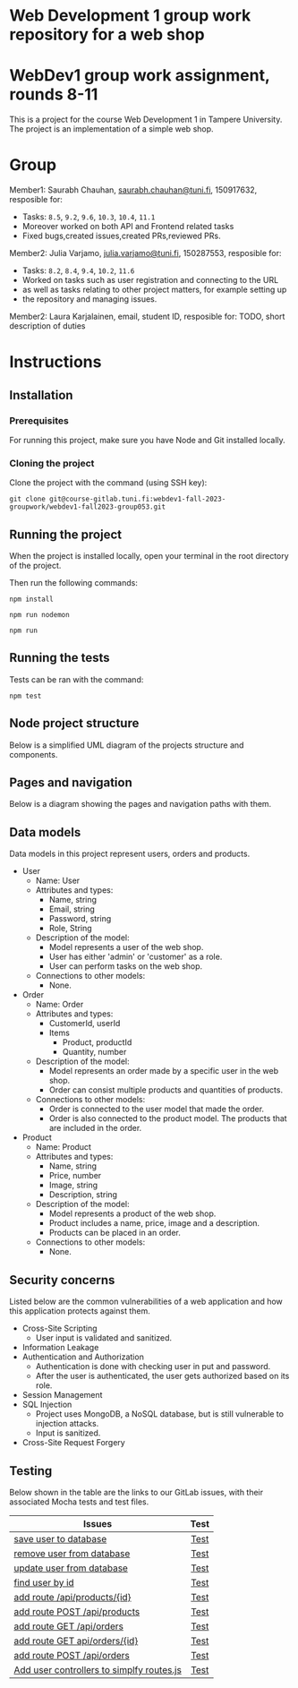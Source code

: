 # Web Development 1 group work repository for a web shop

# WebDev1 group work assignment, rounds 8-11

This is a project for the course Web Development 1 in Tampere University. The project is an implementation of a simple web shop. 

# Group 

Member1:  Saurabh Chauhan, saurabh.chauhan@tuni.fi, 150917632, 
resposible for: 
- Tasks: `8.5`, `9.2`, `9.6`, `10.3`, `10.4`, `11.1`
- Moreover worked on both API and Frontend related tasks
- Fixed bugs,created issues,created PRs,reviewed PRs.

Member2:  Julia Varjamo, julia.varjamo@tuni.fi, 150287553, 
resposible for: 
- Tasks: `8.2`, `8.4`, `9.4`, `10.2`, `11.6`
- Worked on tasks such as user registration and connecting to the URL
- as well as tasks relating to other project matters, for example setting up
- the repository and managing issues. 

Member2:  Laura Karjalainen, email, student ID, 
resposible for: TODO, short description of duties

# Instructions 

## Installation

### Prerequisites

For running this project, make sure you have Node and Git installed locally.

### Cloning the project

Clone the project with the command (using SSH key): 
```
git clone git@course-gitlab.tuni.fi:webdev1-fall-2023-groupwork/webdev1-fall2023-group053.git
```

## Running the project

When the project is installed locally, open your terminal in the root directory of the project. 

Then run the following commands: 
```
npm install
```
```
npm run nodemon
```
```
npm run 
```

## Running the tests

Tests can be ran with the command: 
```
npm test
``` 

## Node project structure

Below is a simplified UML diagram of the projects structure and components.

## Pages and navigation

Below is a diagram showing the pages and navigation paths with them. 

## Data models

Data models in this project represent users, orders and products. 

- User
    - Name: User
    - Attributes and types: 
        - Name, string
        - Email, string
        - Password, string
        - Role, String
    - Description of the model:
        - Model represents a user of the web shop.
        - User has either 'admin' or 'customer' as a role. 
        - User can perform tasks on the web shop. 
    - Connections to other models: 
        - None.
- Order
    - Name: Order
    - Attributes and types: 
        - CustomerId, userId
        - Items
            - Product, productId
            - Quantity, number
    - Description of the model:
        - Model represents an order made by a specific user in the web shop. 
        - Order can consist multiple products and quantities of products. 
    - Connections to other models: 
        - Order is connected to the user model that made the order.
        - Order is also connected to the product model. The products that are included in the order. 
- Product  
    - Name: Product
    - Attributes and types: 
        - Name, string
        - Price, number
        - Image, string
        - Description, string 
    - Description of the model:
        - Model represents a product of the web shop.
        - Product includes a name, price, image and a description. 
        - Products can be placed in an order. 
    - Connections to other models:
        - None.

## Security concerns

Listed below are the common vulnerabilities of a web application and how this application protects against them.

- Cross-Site Scripting
    - User input is validated and sanitized. 
- Information Leakage
- Authentication and Authorization
    - Authentication is done with checking user in put and password.
    - After the user is authenticated, the user gets authorized based on its role. 
- Session Management
- SQL Injection
    - Project uses MongoDB, a NoSQL database, but is still vulnerable to injection attacks. 
    - Input is sanitized. 
- Cross-Site Request Forgery

## Testing

Below shown in the table are the links to our GitLab issues, with their associated Mocha tests and test files. 

| Issues      | Test          |
| ------------- |:-------------:|
| [save user to database](https://course-gitlab.tuni.fi/webdev1-fall-2023-groupwork/webdev1-fall2023-group053/-/issues/17)      | [Test](https://course-gitlab.tuni.fi/webdev1-fall-2023-groupwork/webdev1-fall2023-group053/-/blame/main/test/own/dbUtils.test.js#L42) |
| [remove user from database](https://course-gitlab.tuni.fi/webdev1-fall-2023-groupwork/webdev1-fall2023-group053/-/issues/14)      | [Test](https://course-gitlab.tuni.fi/webdev1-fall-2023-groupwork/webdev1-fall2023-group053/-/blame/main/test/own/dbUtils.test.js#L71)|
| [update user from database](https://course-gitlab.tuni.fi/webdev1-fall-2023-groupwork/webdev1-fall2023-group053/-/issues/15)      | [Test](https://course-gitlab.tuni.fi/webdev1-fall-2023-groupwork/webdev1-fall2023-group053/-/blame/main/test/own/dbUtils.test.js#L89)|
| [find user by id](https://course-gitlab.tuni.fi/webdev1-fall-2023-groupwork/webdev1-fall2023-group053/-/issues/13)      | [Test](https://course-gitlab.tuni.fi/webdev1-fall-2023-groupwork/webdev1-fall2023-group053/-/blame/main/test/own/dbUtils.test.js#L26)|
| [add route /api/products/{id}](https://course-gitlab.tuni.fi/webdev1-fall-2023-groupwork/webdev1-fall2023-group053/-/issues/21)      | [Test](https://course-gitlab.tuni.fi/webdev1-fall-2023-groupwork/webdev1-fall2023-group053/-/blob/main/test/routes.test.js#L877)|
| [add route POST /api/products](https://course-gitlab.tuni.fi/webdev1-fall-2023-groupwork/webdev1-fall2023-group053/-/issues/22)      | [Test](https://course-gitlab.tuni.fi/webdev1-fall-2023-groupwork/webdev1-fall2023-group053/-/blob/main/test/routes.test.js#L1272)|
| [add route GET /api/orders](https://course-gitlab.tuni.fi/webdev1-fall-2023-groupwork/webdev1-fall2023-group053/-/issues/23)      | [Test](https://course-gitlab.tuni.fi/webdev1-fall-2023-groupwork/webdev1-fall2023-group053/-/blob/main/test/routes.test.js#L1420)|
| [add route GET api/orders/{id}](https://course-gitlab.tuni.fi/webdev1-fall-2023-groupwork/webdev1-fall2023-group053/-/issues/24)      | [Test](https://course-gitlab.tuni.fi/webdev1-fall-2023-groupwork/webdev1-fall2023-group053/-/blob/main/test/routes.test.js#L1543)|
| [add route POST /api/orders](https://course-gitlab.tuni.fi/webdev1-fall-2023-groupwork/webdev1-fall2023-group053/-/issues/25)      | [Test](https://course-gitlab.tuni.fi/webdev1-fall-2023-groupwork/webdev1-fall2023-group053/-/blob/main/test/routes.test.js#L1659)|
| [Add user controllers to simplfy routes.js](https://course-gitlab.tuni.fi/webdev1-fall-2023-groupwork/webdev1-fall2023-group053/-/issues/9)      | [Test](https://course-gitlab.tuni.fi/webdev1-fall-2023-groupwork/webdev1-fall2023-group053/-/tree/main/test/controllers)|